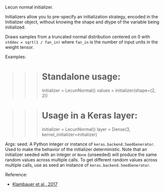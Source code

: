Lecun normal initializer.

Initializers allow you to pre-specify an initialization strategy, encoded in
the Initializer object, without knowing the shape and dtype of the variable
being initialized.

Draws samples from a truncated normal distribution centered on 0 with
`stddev = sqrt(1 / fan_in)` where `fan_in` is the number of input units in
the weight tensor.

Examples:

>>> # Standalone usage:
>>> initializer = LecunNormal()
>>> values = initializer(shape=(2, 2))

>>> # Usage in a Keras layer:
>>> initializer = LecunNormal()
>>> layer = Dense(3, kernel_initializer=initializer)

Args:
    seed: A Python integer or instance of
        `keras.backend.SeedGenerator`.
        Used to make the behavior of the initializer
        deterministic. Note that an initializer seeded with an integer
        or `None` (unseeded) will produce the same random values
        across multiple calls. To get different random values
        across multiple calls, use as seed an instance
        of `keras.backend.SeedGenerator`.

Reference:

- [Klambauer et al., 2017](https://arxiv.org/abs/1706.02515)
